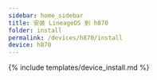 ```yaml
---
sidebar: home_sidebar
title: 安装 LineageOS 到 h870
folder: install
permalink: /devices/h870/install
device: h870
---
```

{% include templates/device_install.md %}
